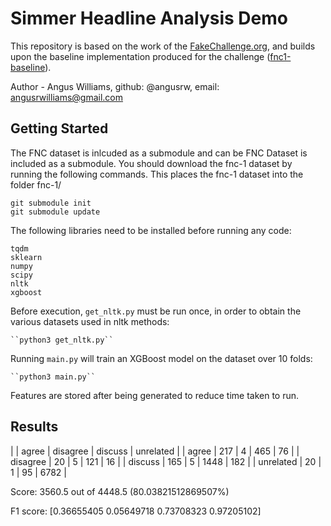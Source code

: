 # Simmer Headline Analysis Demo

This repository is based on the work of the [FakeChallenge.org](http://fakenewschallenge.org), and builds upon the baseline implementation produced for the challenge ([fnc1-baseline](https://github.com/FakeNewsChallenge/fnc-1-baseline)).

Author - Angus Williams, github: @angusrw, email: angusrwilliams@gmail.com


## Getting Started
The FNC dataset is inlcuded as a submodule and can be FNC Dataset is included as a submodule. You should download the fnc-1 dataset by running the following commands. This places the fnc-1 dataset into the folder fnc-1/

    git submodule init
    git submodule update


The following libraries need to be installed before running any code:

    tqdm
    sklearn
    numpy
    scipy
    nltk
    xgboost

Before execution, `get_nltk.py` must be run once, in order to obtain the various datasets used in nltk methods:

    ``python3 get_nltk.py``

Running `main.py` will train an XGBoost model on the dataset over 10 folds:

    ``python3 main.py``

Features are stored after being generated to reduce time taken to run.

## Results


|           |   agree   | disagree  |  discuss  | unrelated |
|   agree   |    217    |     4     |    465    |    76     |
| disagree  |    20     |     5     |    121    |    16     |
|  discuss  |    165    |     5     |   1448    |    182    |
| unrelated |    20     |     1     |    95     |   6782    |

Score: 3560.5 out of 4448.5	(80.03821512869507%)

F1 score: [0.36655405 0.05649718 0.73708323 0.97205102]
